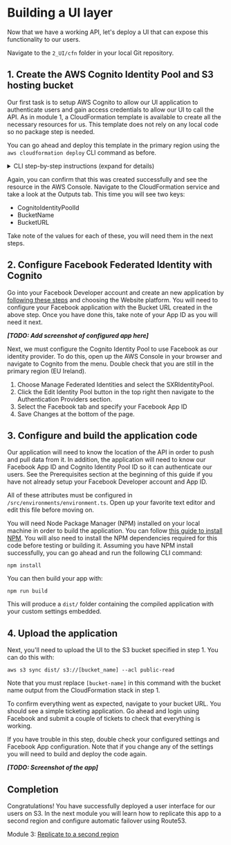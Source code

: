 # Building a UI layer

Now that we have a working API, let's deploy a UI that can expose this functionality to our users.

Navigate to the `2_UI/cfn` folder in your local Git repository.

## 1. Create the AWS Cognito Identity Pool and S3 hosting bucket

Our first task is to setup AWS Cognito to allow our UI application to authenticate users and gain access credentials to allow our UI to call the API. As in module 1, a CloudFormation template is available to create all the necessary resources for us. This template does not rely on any local code so no package step is needed.

You can go ahead and deploy this template in the primary region using the `aws cloudformation deploy` CLI command as before.

<details>
<summary>CLI step-by-step instructions (expand for details)</summary>

The full command will look like:

    aws cloudformation deploy \
    --region eu-west-1 \
    --template-file web-ui-stack.yaml \
    --stack-name ticket-service-ui \
    --capabilities CAPABILITY_IAM

</details>

Again, you can confirm that this was created successfully and see the resource in the AWS Console. Navigate to the CloudFormation service and take a look at the Outputs tab. This time you will see two keys:

* CognitoIdentityPoolId
* BucketName
* BucketURL

Take note of the values for each of these, you will need them in the next steps.

## 2. Configure Facebook Federated Identity with Cognito

Go into your Facebook Developer account and create an new application by [following these steps](https://developers.facebook.com/docs/apps/register/) and choosing the Website platform. You will need to configure your Facebook application with the Bucket URL created in the above step. Once you have done this, take note of your App ID as you will need it next.

***[TODO: Add screenshot of configured app here]***

Next, we must configure the Cognito Identity Pool to use Facebook as our identity provider. To do this, open up the AWS Console in your browser and navigate to Cognito from the menu. Double check that you are still in the primary region (EU Ireland).

1. Choose Manage Federated Identities and select the SXRIdentityPool.
2. Click the Edit Identity Pool button in the top right then navigate to the Authentication Providers section.
3. Select the Facebook tab and specify your Facebook App ID
4. Save Changes at the bottom of the page.

## 3. Configure and build the application code

Our application will need to know the location of the API in order to push and pull data from it. In addition, the application will need to know our Facebook App ID and Cognito Identity Pool ID so it can authenticate our users. See the Prerequisites section at the beginning of this guide if you have not already setup your Facebook Developer account and App ID.

All of these attributes must be configured in `/src/environments/environment.ts`. Open up your favorite text editor and edit this file before moving on.

You will need Node Package Manager (NPM) installed on your local machine in order to build the application. You can follow [this guide to install NPM](https://www.npmjs.com/get-npm). You will also need to install the NPM dependencies required for this code before testing or building it. Assuming you have NPM install successfully, you can go ahead and run the following CLI command:

    npm install

You can then build your app with:

    npm run build

This will produce a `dist/` folder containing the compiled application with your custom settings embedded.

## 4. Upload the application

Next, you'll need to upload the UI to the S3 bucket specified in step 1. You can do this with:

    aws s3 sync dist/ s3://[bucket_name] --acl public-read

Note that you must replace `[bucket-name]` in this command with the bucket name output from the CloudFormation stack in step 1.

To confirm everything went as expected, navigate to your bucket URL. You should see a simple ticketing application. Go ahead and login using Facebook and submit a couple of tickets to check that everything is working.

If you have trouble in this step, double check your configured settings and Facebook App configuration. Note that if you change any of the settings you will need to build and deploy the code again.

***[TODO: Screenshot of the app]***

## Completion

Congratulations! You have successfully deployed a user interface for our users on S3. In the next module you will learn how to replicate this app to a second region and configure automatic failover using Route53.

Module 3: [Replicate to a second region](../3_Replication/README.md)

